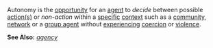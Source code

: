 Autonomy is the [opportunity](https://github.com/gcassel/Modular-Organization-Terminology/blob/master/terms/opportunity.md) for an [agent](https://github.com/gcassel/Modular-Organization-Terminology/blob/master/terms/agent.md) to *decide* between possible [action(s)](https://github.com/gcassel/Modular-Organization-Terminology/blob/master/terms/action.md) or *non-action* within a [specific](https://github.com/gcassel/Modular-Organization-Terminology/blob/master/terms/specific.md) [context](https://github.com/gcassel/Modular-Organization-Terminology/blob/master/terms/context.md) such as a [community](https://github.com/gcassel/Modular-Organization-Terminology/blob/master/terms/community.md), [network](https://github.com/gcassel/Modular-Organization-Terminology/blob/master/terms/network.md) or a [group agent](https://github.com/gcassel/Modular-Organization-Terminology/blob/master/compound-terms/group-agent.md) without [experiencing](https://github.com/gcassel/Modular-Organization-Terminology/blob/master/terms/experience.md) [coercion](https://github.com/gcassel/Modular-Organization-Terminology/blob/master/terms/coercion.md) or [violence](https://github.com/gcassel/Modular-Organization-Terminology/blob/master/terms/violence.md).

**See Also:** *[agency](https://github.com/gcassel/Modular-Organization-Terminology/blob/master/terms/agency.md)*
